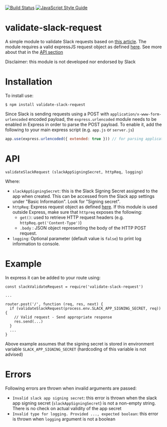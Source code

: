 [![Build Status](https://travis-ci.org/gverni/validate-slack-request.svg?branch=master)](https://travis-ci.org/gverni/validate-slack-request) [![JavaScript Style Guide](https://img.shields.io/badge/code_style-standard-brightgreen.svg)](https://standardjs.com)

# validate-slack-request

A simple module to validate Slack requests based on [this article](https://api.slack.com/docs/verifying-requests-from-slack). The module requires a valid expressJS request object as defined [here](https://expressjs.com/en/api.html#reqhttps://expressjs.com/en/api.html#req). See more about that in the [API section](#api)

Disclaimer: this module is not developed nor endorsed by Slack 

# Installation 

To install use: 

```$ npm install validate-slack-request```

Since Slack is sending requests using a POST with `application/x-www-form-urlencoded` encoded payload, the `express.urlencoded` module needs to be enabled in Express in order to parse the POST payload. To enable it, add the following to your main express script (e.g. `app.js` or `server.js`)

```javascript
app.use(express.urlencoded({ extended: true })) // for parsing application/x-www-form-urlencoded
```

# API 

```validateSlackRequest (slackAppSigningSecret, httpReq, logging)```

Where:
* `slackAppSigningSecret`: this is the Slack Signing Secret assigned to the app when created. This can be accessed from the Slack app settings under "Basic Information". Look for "Signing secret". 
* `httpReq`: Express request object as defined [here](https://expressjs.com/en/api.html#reqhttps://expressjs.com/en/api.html#req). If this module is used outside Express, make sure that `httpreq` exposes the following: 
  * `get()`: used to retrieve HTTP request headers (e.g. `httpReq.get('Content-Type')`)
  * `.body` : JSON object representing the body of the HTTP POST request.
* `logging`: Optional parameter (default value is `false`) to print log information to console. 

# Example

In express it can be added to your route using: 

```
const slackValidateRequest = require('validate-slack-request')

... 

router.post('/', function (req, res, next) {
  if (validateSlackRequest(process.env.SLACK_APP_SIGNING_SECRET, req)) {
    // Valid request - Send appropriate response 
    res.send(...)
  }
  ...
}
```
    
Above example assumes that the signing secret is stored in environment variable `SLACK_APP_SIGNING_SECRET` (hardcoding of this variable is not advised) 

# Errors 

Following errors are thrown when invalid arguments are passed: 

* `Invalid slack app signing secret`: this error is thrown when the slack app signing secret (`slackAppSigningSecret`) is not a non-empty string. There is no check on actual validity of the app secret 
* `Invalid type for logging. Provided ..., expected boolean`: this error is thrown when `logging` argument is not a boolean 
